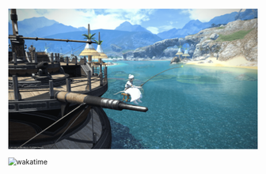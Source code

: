 ![fishing](https://github.com/everpcpc/everpcpc/blob/master/fishing.png)

![wakatime](https://wakatime.com/badge/user/5aec842b-fd90-481f-9cc8-8dc395a269a3.svg)
